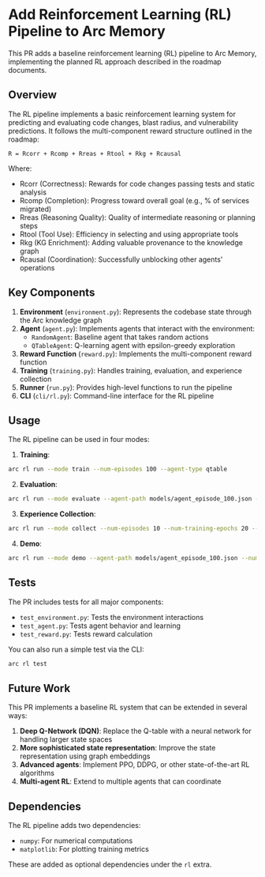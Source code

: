 # Add Reinforcement Learning (RL) Pipeline to Arc Memory

This PR adds a baseline reinforcement learning (RL) pipeline to Arc Memory, implementing the planned RL approach described in the roadmap documents.

## Overview

The RL pipeline implements a basic reinforcement learning system for predicting and evaluating code changes, blast radius, and vulnerability predictions. It follows the multi-component reward structure outlined in the roadmap:

```
R = Rcorr + Rcomp + Rreas + Rtool + Rkg + Rcausal
```

Where:
- Rcorr (Correctness): Rewards for code changes passing tests and static analysis
- Rcomp (Completion): Progress toward overall goal (e.g., % of services migrated)
- Rreas (Reasoning Quality): Quality of intermediate reasoning or planning steps
- Rtool (Tool Use): Efficiency in selecting and using appropriate tools
- Rkg (KG Enrichment): Adding valuable provenance to the knowledge graph
- Rcausal (Coordination): Successfully unblocking other agents' operations

## Key Components

1. **Environment** (`environment.py`): Represents the codebase state through the Arc knowledge graph
2. **Agent** (`agent.py`): Implements agents that interact with the environment:
   - `RandomAgent`: Baseline agent that takes random actions
   - `QTableAgent`: Q-learning agent with epsilon-greedy exploration
3. **Reward Function** (`reward.py`): Implements the multi-component reward function
4. **Training** (`training.py`): Handles training, evaluation, and experience collection
5. **Runner** (`run.py`): Provides high-level functions to run the pipeline
6. **CLI** (`cli/rl.py`): Command-line interface for the RL pipeline

## Usage

The RL pipeline can be used in four modes:

1. **Training**:
```bash
arc rl run --mode train --num-episodes 100 --agent-type qtable
```

2. **Evaluation**:
```bash
arc rl run --mode evaluate --agent-path models/agent_episode_100.json --num-episodes 10
```

3. **Experience Collection**:
```bash
arc rl run --mode collect --num-episodes 10 --num-training-epochs 20 --buffer-path experiences.pkl
```

4. **Demo**:
```bash
arc rl run --mode demo --agent-path models/agent_episode_100.json --num-steps 10
```

## Tests

The PR includes tests for all major components:
- `test_environment.py`: Tests the environment interactions
- `test_agent.py`: Tests agent behavior and learning
- `test_reward.py`: Tests reward calculation

You can also run a simple test via the CLI:
```bash
arc rl test
```

## Future Work

This PR implements a baseline RL system that can be extended in several ways:
1. **Deep Q-Network (DQN)**: Replace the Q-table with a neural network for handling larger state spaces
2. **More sophisticated state representation**: Improve the state representation using graph embeddings
3. **Advanced agents**: Implement PPO, DDPG, or other state-of-the-art RL algorithms
4. **Multi-agent RL**: Extend to multiple agents that can coordinate

## Dependencies

The RL pipeline adds two dependencies:
- `numpy`: For numerical computations
- `matplotlib`: For plotting training metrics

These are added as optional dependencies under the `rl` extra. 